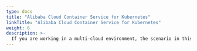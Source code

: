 ```yaml
---
type: docs
title: "Alibaba Cloud Container Service for Kubernetes"
linkTitle: "Alibaba Cloud Container Service for Kubernetes"
weight: 6
description: >-
  If you are working in a multi-cloud environment, the scenario in this section will guide on creating a Alibaba Cloud Container Service for Kubernetes and onboard it as an Azure Arc-enabled Kubernetes cluster in an automated fashion using Terraform.
---
```

